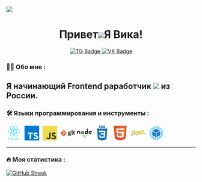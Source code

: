 <img src="https://i.pinimg.com/originals/7a/c7/1e/7ac71e72373b0fb270b3a6d72e44eea3.gif"/>

<div id="header" align="center">
    <h1 align="center">Привет<img src="https://github.com/blackcater/blackcater/raw/main/images/Hi.gif" height="32"/>Я Вика!</a></h1>
</div>

<div id="badges" align="center" dir='auto'>
<a  href="https://t.me/forus4e" rel="nofollow">
 <img src="https://img.shields.io/badge/Telegram-blue?style=for-the-badge&logo=telegram&logoColor=white" alt="TG Badge"/>
</a>
<a  href="https://vk.com/4us4e" rel="nofollow">
  <img src="https://img.shields.io/badge/VK-blue?style=for-the-badge&logo=VK&logoColor=white" alt="VK Badge"/>
</a>
</div>


### :woman_technologist: Обо мне :
Я начинающий Frontend раработчик <img src="https://media.giphy.com/media/WUlplcMpOCEmTGBtBW/giphy.gif" width="30"> из России.
---

### :hammer_and_wrench: Языки программирования и инструменты :
<div >
  <img src="https://github.com/devicons/devicon/blob/master/icons/react/react-original-wordmark.svg" title="React" alt="React" width="40" height="40"/>&nbsp;
  <img src="https://github.com/devicons/devicon/blob/master/icons/typescript/typescript-original.svg" title="TypeScript" alt="TypeScript" width="40" height="40"/>&nbsp;
  <img src="https://github.com/devicons/devicon/blob/master/icons/javascript/javascript-original.svg" title="JavaScript" alt="JavaScript" width="40" height="40"/>&nbsp;
  <img src="https://github.com/devicons/devicon/blob/master/icons/git/git-original-wordmark.svg" title="Git" alt="Git" width="40" height="40"/>
  <img src="https://github.com/devicons/devicon/blob/master/icons/nodejs/nodejs-original-wordmark.svg" title="NodeJS" alt="NodeJS" width="40" height="40"/>&nbsp;
  <img src="https://github.com/devicons/devicon/blob/master/icons/css3/css3-plain-wordmark.svg"  title="CSS3" alt="CSS" width="40" height="40"/>&nbsp;
  <img src="https://github.com/devicons/devicon/blob/master/icons/html5/html5-original.svg" title="HTML5" alt="HTML" width="40" height="40"/>&nbsp;
  <img src="https://github.com/devicons/devicon/blob/master/icons/babel/babel-original.svg" title="Babel" alt="Babel" width="40" height="40"/>&nbsp;
  <img src="https://github.com/devicons/devicon/blob/master/icons/webpack/webpack-original.svg" title="Webpack" alt="Webpack" width="40" height="40"/>&nbsp;
</div>

---

### :fire: Моя статистика :
[![GitHub Streak](https://streak-stats.demolab.com?user=4us4er&theme=radical)](https://git.io/streak-stats)





